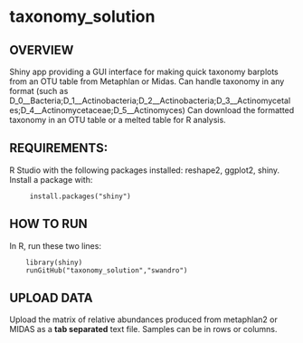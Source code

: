 # taxonomy_solution

## OVERVIEW
Shiny app providing a GUI interface for making quick taxonomy barplots from an OTU table from Metaphlan or Midas.
Can handle taxonomy in any format (such as D_0__Bacteria;D_1__Actinobacteria;D_2__Actinobacteria;D_3__Actinomycetales;D_4__Actinomycetaceae;D_5__Actinomyces)
Can download the formatted taxonomy in an OTU table or a melted table for R analysis.

## REQUIREMENTS:
R Studio with the following packages installed: reshape2, ggplot2, shiny.  
Install a package with:
```
	 install.packages("shiny")
```

## HOW TO RUN
In R, run these two lines:
```
	library(shiny)
	runGitHub("taxonomy_solution","swandro")
```

## UPLOAD DATA
Upload the matrix of relative abundances produced from metaphlan2 or MIDAS as a <strong>tab separated</strong> text file. Samples can be in rows or columns.
